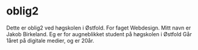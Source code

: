 # oblig2
Dette er oblig2 ved høgskolen i Østfold. For faget Webdesign.
Mitt navn er Jakob Birkeland.
Eg er for augneblikket student på høgskolen i Østfold
Går 1året på digitale medier, og er 20år.
